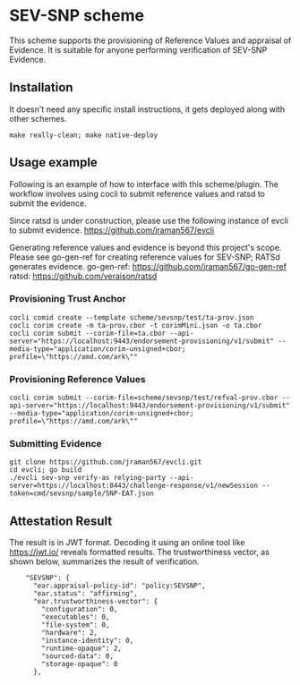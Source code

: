 # SEV-SNP scheme

This scheme supports the provisioning of Reference Values and appraisal of Evidence. It is suitable for anyone performing verification of SEV-SNP Evidence.

## Installation

It doesn't need any specific install instructions, it gets deployed along with other schemes.
```
make really-clean; make native-deploy
```

## Usage example

Following is an example of how to interface with this scheme/plugin. The workflow involves using cocli to submit reference values and ratsd to submit the evidence.

Since ratsd is under construction, please use the following instance of evcli to submit evidence.
https://github.com/jraman567/evcli

Generating reference values and evidence is beyond this project's scope. Please see go-gen-ref for creating reference values for SEV-SNP; RATSd generates evidence.
go-gen-ref: https://github.com/jraman567/go-gen-ref
ratsd: https://github.com/veraison/ratsd

### Provisioning Trust Anchor
```
cocli comid create --template scheme/sevsnp/test/ta-prov.json
cocli corim create -m ta-prov.cbor -t corimMini.json -o ta.cbor
cocli corim submit --corim-file=ta.cbor --api-server="https://localhost:9443/endorsement-provisioning/v1/submit" --media-type="application/corim-unsigned+cbor; profile=\"https://amd.com/ark\""
```

### Provisioning Reference Values
```
cocli corim submit --corim-file=scheme/sevsnp/test/refval-prov.cbor --api-server="https://localhost:9443/endorsement-provisioning/v1/submit" --media-type="application/corim-unsigned+cbor; profile=\"https://amd.com/ark\""
```

### Submitting Evidence
```
git clone https://github.com/jraman567/evcli.git
cd evcli; go build
./evcli sev-snp verify-as relying-party --api-server=https://localhost:8443/challenge-response/v1/newSession --token=cmd/sevsnp/sample/SNP-EAT.json
```

## Attestation Result
The result is in JWT format. Decoding it using an online tool like https://jwt.io/ reveals formatted results. The trustworthiness vector, as shown below, summarizes the result of verification.
```
    "SEVSNP": {
      "ear.appraisal-policy-id": "policy:SEVSNP",
      "ear.status": "affirming",
      "ear.trustworthiness-vector": {
        "configuration": 0,
        "executables": 0,
        "file-system": 0,
        "hardware": 2,
        "instance-identity": 0,
        "runtime-opaque": 2,
        "sourced-data": 0,
        "storage-opaque": 0
      },
```